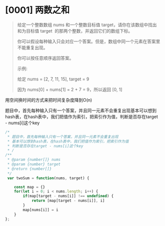 # [0001] 两数之和

> 给定一个整数数组 nums 和一个整数目标值 target，请你在该数组中找出和为目标值 target  的那两个整数，并返回它们的数组下标。
>
> 你可以假设每种输入只会对应一个答案。但是，数组中同一个元素在答案里不能重复出现。
>
> 你可以按任意顺序返回答案。
>
> 示例:
>
> 给定 nums = [2, 7, 11, 15], target = 9
>
> 因为 nums[0] + nums[1] = 2 + 7 = 9，所以返回 [0, 1]


用空间换时间的方式来把时间复杂度降到O(n)

题目中，首先每种输入只有一个答案，并且同一元素不会重复出现基本可以想到hash表，在hash表中，我们把值作为索引，把索引作为值，判断是否存在target - nums[i]这个key
```JavaScript
/*
 * 题目中，首先每种输入只有一个答案，并且同一元素不会重复出现
 * 基本可以想到hash表，在hash表中，我们把值作为索引，把索引作为值
 * 判断是否存在target - nums[i]这个key
 * /
/**
 * @param {number[]} nums
 * @param {number} target
 * @return {number[]}
 */
 var twoSum = function(nums, target) {

    const map = {}
    for(let i = 0; i < nums.length; i++) {
        if(map[target - nums[i]] !== undefined) {
            return [map[target - nums[i]], i]
        }
        map[nums[i]] = i
    }
};
```